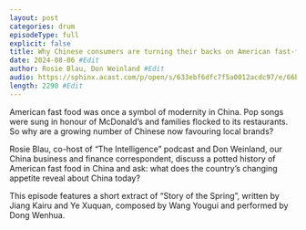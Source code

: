```yaml
---
layout: post
categories: drum
episodeType: full
explicit: false
title: Why Chinese consumers are turning their backs on American fast-food chains #Edit
date: 2024-08-06 #Edit
author: Rosie Blau, Don Weinland #Edit
audio: https://sphinx.acast.com/p/open/s/633ebf6dfc7f5a0012acdc97/e/66b23e3c3838960241443806/media.mp3?tk=eyJ1aWQiOiJDQUFTIiwidGsiOiJlT3l4Q2hjciIsImFkcyI6ZmFsc2UsInNwb25zIjpmYWxzZSwidCI6IjJlODRlMDg2LTAyZTUtNGM4MS1iZjQwLTU4NzlkZWU5YjlmZCIsImluIjoiaHR0cHM6Ly9hdGVhbS1wZWdhc3VzLXB1YmxpYy1idWNrZXQtc3RhZ2luZy5zMy1ldS13ZXN0LTEuYW1hem9uYXdzLmNvbS9hdWRpby9pbnRyb19lbXB0eS5tcDMiLCJvdXQiOiJodHRwczovL2F0ZWFtLXBlZ2FzdXMtcHVibGljLWJ1Y2tldC1zdGFnaW5nLnMzLWV1LXdlc3QtMS5hbWF6b25hd3MuY29tL2F1ZGlvL291dHJvX2VtcHR5Lm1wMyIsInN0YXR1cyI6InByaXZhdGUifQ==&sig=c92kUi-wvBPNZFmrZM6qdRZylTG39J_wSWUI2h2Ixzo #Edit
length: 2290 #Edit
---
```

American fast food was once a symbol of modernity in China. Pop songs were sung in honour of McDonald’s and families flocked to its restaurants. So why are a growing number of Chinese now favouring local brands?

Rosie Blau, co-host of “The Intelligence” podcast and Don Weinland, our China business and finance correspondent, discuss a potted history of American fast food in China and ask: what does the country’s changing appetite reveal about China today?

This episode features a short extract of “Story of the Spring”, written by Jiang Kairu and Ye Xuquan, composed by Wang Yougui and performed by Dong Wenhua.
